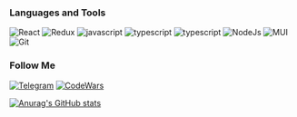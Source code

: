 ### Languages and Tools

![React](https://img.shields.io/badge/React-090909?style=for-the-badge&logo=react)
![Redux](https://img.shields.io/badge/Redux_Toolkit-090909?style=for-the-badge&logo=Redux)
![javascript](https://img.shields.io/badge/javascript-090909?style=for-the-badge&logo=javascript)
![typescript](https://img.shields.io/badge/typescript-090909?style=for-the-badge&logo=typescript)
![typescript](https://img.shields.io/badge/React_router-090909?style=for-the-badge&logo=React-router)
![NodeJs](https://img.shields.io/badge/Node.Js-090909?style=for-the-badge&logo=Node.Js)
![MUI](https://img.shields.io/badge/MUI-090909?style=for-the-badge&logo=MUI)
![Git](https://img.shields.io/badge/Git_&_GitHub-090909?style=for-the-badge&logo=GitHub)

### Follow Me

[![Telegram](https://img.shields.io/badge/Telegram-090909?style=for-the-badge&logo=Telegram)](https://t.me/bubbleNami)
[![CodeWars](https://img.shields.io/badge/CodeWars-090909?style=for-the-badge&logo=CodeWars)](https://www.codewars.com/users/fkingbug)

[![Anurag's GitHub stats](https://github-readme-stats.vercel.app/api?username=FkingBug&theme=radical&show_icons=true)](https://github.com/anuraghazra/github-readme-stats)
